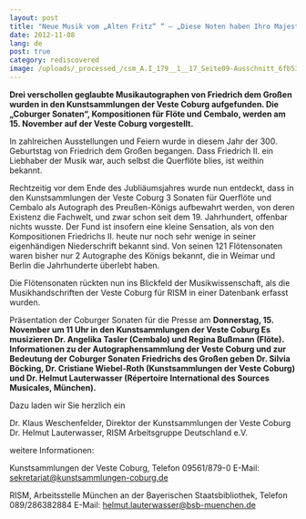 ```yaml
---
layout: post
title: "Neue Musik vom „Alten Fritz“ “ – „Diese Noten haben Ihro Majestät der König Friederich von Preußen eigenhändig geschrieben.“"
date: 2012-11-08
lang: de
post: true
category: rediscovered
image: /uploads/_processed_/csm_A.I_179__1__17_Seite09-Ausschnitt_6fb539647c.jpg
---
```



**Drei verschollen geglaubte Musikautographen von Friedrich dem Großen wurden in den Kunstsammlungen der Veste Coburg aufgefunden. Die „Coburger Sonaten“, Kompositionen für Flöte und Cembalo, werden am 15. November auf der Veste Coburg vorgestellt.**

In zahlreichen Ausstellungen und Feiern wurde in diesem Jahr der 300. Geburtstag von Friedrich dem Großen begangen. Dass Friedrich II. ein Liebhaber der Musik war, auch selbst die Querflöte blies, ist weithin bekannt.

Rechtzeitig vor dem Ende des Jubliäumsjahres wurde nun entdeckt, dass in den Kunstsammlungen der Veste Coburg 3 Sonaten für Querflöte und Cembalo als Autograph des Preußen-Königs aufbewahrt werden, von deren Existenz die Fachwelt, und zwar schon seit dem 19. Jahrhundert, offenbar nichts wusste. Der Fund ist insofern eine kleine Sensation, als von den Kompositionen Friedrichs II. heute nur noch sehr wenige in seiner eigenhändigen Niederschrift bekannt sind. Von seinen 121 Flötensonaten waren bisher nur 2 Autographe des Königs bekannt, die in Weimar und Berlin die Jahrhunderte überlebt haben.

Die Flötensonaten rückten nun ins Blickfeld der Musikwissenschaft, als die Musikhandschriften der Veste Coburg für RISM in einer Datenbank erfasst wurden.

Präsentation der Coburger Sonaten für die Presse am
**Donnerstag, 15. November um 11 Uhr in den Kunstsammlungen der Veste Coburg
Es musizieren Dr. Angelika Tasler (Cembalo) und Regina Bußmann (Flöte). Informationen zu der Autographensammlung der Veste Coburg und zur Bedeutung der Coburger Sonaten Friedrichs des Großen geben Dr. Silvia Böcking, Dr. Cristiane Wiebel-Roth (Kunstsammlungen der Veste Coburg) und Dr. Helmut Lauterwasser (Répertoire International des Sources Musicales, München).**

Dazu laden wir Sie herzlich ein

Dr. Klaus Weschenfelder, Direktor der Kunstsammlungen der Veste Coburg
Dr. Helmut Lauterwasser, RISM Arbeitsgruppe Deutschland e.V.

weitere Informationen:

Kunstsammlungen der Veste Coburg, Telefon 09561/879-0
E-Mail: sekretariat@kunstsammlungen-coburg.de

RISM, Arbeitsstelle München an der Bayerischen Staatsbibliothek, Telefon 089/286382884
E-Mail: helmut.lauterwasser@bsb-muenchen.de